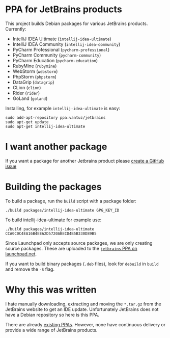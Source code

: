 # PPA for JetBrains products

This project builds Debian packages for various JetBrains products. Currently:

* IntelliJ IDEA Ultimate (`intellij-idea-ultimate`)
* IntelliJ IDEA Community (`intellij-idea-community`)
* PyCharm Professional (`pycharm-professional`)
* PyCharm Community (`pycharm-community`)
* PyCharm Education (`pycharm-education`)
* RubyMine (`rubymine`)
* WebStorm (`webstorm`)
* PhpStorm (`phpstorm`)
* DataGrip (`datagrip`)
* CLion (`clion`)
* Rider (`rider`)
* GoLand (`goland`)

Installing, for example `intellij-idea-ultimate` is easy:

    sudo add-apt-repository ppa:vantuz/jetbrains
    sudo apt-get update
    sudo apt-get intellij-idea-ultimate

# I want another package

If you want a package for another Jetbrains product please [create a GitHub issue](https://github.com/JonasGroeger/jetbrains-ppa/issues/new)

# Building the packages

To build a package, run the `build` script with a package folder:

    ./build packages/intellij-idea-ultimate GPG_KEY_ID

To build intellij-idea-ultimate for example use:

    ./build packages/intellij-idea-ultimate CCA0C0C4EA16B4EEA2D5720ABECD4B5B330D89B5

Since Launchpad only accepts source packages, we are only creating source packages. These are
uploaded to the [`jetbrains` PPA on launchpad.net](https://launchpad.net/~jonas-groeger/+archive/ubuntu/jetbrains).

If you want to build binary packages (`.deb` files), look for `debuild` in `build` and remove
the `-S` flag.

# Why this was written

I hate manually downloading, extracting and moving the `*.tar.gz` from the
JetBrains website to get an IDE update. Unfortunately JetBrains does not have a
Debian repository so here is this PPA.

There are already [existing PPAs](https://launchpad.net/~mmk2410/+archive/ubuntu/intellij-idea).
However, none have continuous delivery or provide a wide range of JetBrains products.
